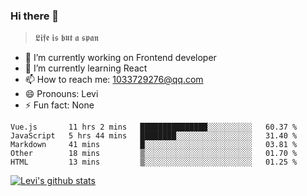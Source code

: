 ### Hi there 👋

> 𝕷𝖎𝖋𝖊 𝖎𝖘 𝖇𝖚𝖙 𝖆 𝖘𝖕𝖆𝖓

- 🔭 I’m currently working on Frontend developer
- 🌱 I’m currently learning React
- 📫 How to reach me: 1033729276@qq.com
- 😄 Pronouns: Levi
- ⚡ Fun fact: None


<!--START_SECTION:waka-->
```text
Vue.js       11 hrs 2 mins   ███████████████░░░░░░░░░░   60.37 % 
JavaScript   5 hrs 44 mins   ████████░░░░░░░░░░░░░░░░░   31.40 % 
Markdown     41 mins         █░░░░░░░░░░░░░░░░░░░░░░░░   03.81 % 
Other        18 mins         ▒░░░░░░░░░░░░░░░░░░░░░░░░   01.70 % 
HTML         13 mins         ▒░░░░░░░░░░░░░░░░░░░░░░░░   01.25 % 
```
<!--END_SECTION:waka-->


[![Levi's github stats](https://github-readme-stats.vercel.app/api?username=chaossssss)](https://github.com/anuraghazra/github-readme-stats)